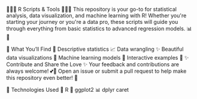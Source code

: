 🌸✨🌸 R Scripts & Tools 🌸✨🌸 
This repository is your go-to for statistical analysis, data visualization, and machine learning with R! Whether you're starting your journey or you're a data pro, these scripts will guide you through everything from basic statistics to advanced regression models. 📊💖

🌿 What You’ll Find 🌿
Descriptive statistics 📈
Data wrangling ✨
Beautiful data visualizations 🌷
Machine learning models 🌟
Interactive examples 🌻
✨ Contribute and Share the Love ✨
Your feedback and contributions are always welcome! 💕🌼
Open an issue or submit a pull request to help make this repository even better! 🌸

🌸 Technologies Used 🌸
R 🦋
ggplot2 📊
dplyr 
caret 
